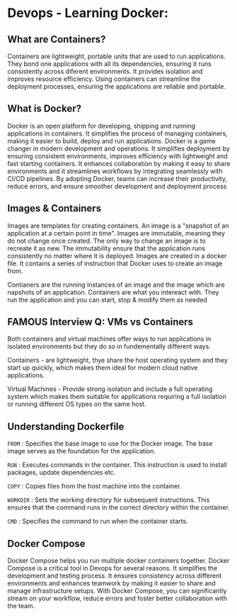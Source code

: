 # Devops - Learning Docker:

## What are Containers?

Containers are lightweight, portable units that are used to run applications. They bond one applications with all its dependencies, ensuring it runs consistently across diferent environments. It provides isolation and improves resource efficiency. Using containers can streamline the deployment processes, ensuring the applications are reliable and portable. 

## What is Docker? 

Docker is an open platform for developing, shipping and running applications in containers. It simplifies the process of managing containers, making it easier to build, deploy and run applications. Docker is a game changer in modern development and operations. It simplifies deployment by ensuring consistent environments, improves efficiency with lightweight and fast starting containers. It enhances collaboration by making it easy to share environments and it streamlines workflows by integrating seamlessly with CI/CD pipelines. By adopting Docker, teams can increase their productivity, reduce errors, and ensure smoother development and deployment process

## Images & Containers

Images are templates for creating containers. An image is a "snapshot of an application at a certain point in time". Images are immutable, meaning they do not change once created. The only way to change an image is to recreate it as new. The immutability ensure that the application runs consistently no matter where it is deployed. Images are created in a docker file. It contains a series of instruction that Docker uses to create an image from. 

Contianers are the running instances of an image and the image which are napshots of an application. Containers are what you intereact with. They run the application and you can start, stop & modify them as needed

## FAMOUS Interview Q: VMs vs Containers

Both containers and virtual machines offer ways to run applications in isolated environments but they do so in fundementally different ways. 

Containers - are lightweight, thye share the host operating system and they start up quickly, which makes them ideal for modern cloud native applications. 

Virtual Machines - Provide strong isolation and include a full operating system which makes them suitable for applications requiring a full isolation or running different OS types on the same host. 

## Understanding Dockerfile

`FROM` : Specifies the base image to use for the Docker image. The base image serves as the foundation for the application. 

`RUN` : Executes commands in the container. This instruction is used to install packages, update dependencies etc. 

`COPY` : Copies files from the host machine into the container.

`WORKDIR` : Sets the working directory for subsequent instructions. This ensures that the command runs in the correct                    directory within the container.

`CMD` : Specifies the command to run when the container starts.

## Docker Compose

Docker Compose helps you run multiple docker containers together. Docker Compose is a critical tool in Devops for several reasons. It simplifies the development and testing process. It ensures consistency across different environments and enhances teamwork by making it easier to share and manage infrastructure setups. With Docker Compose, you can significantly stream on your workflow, reduce errors and foster better collaboration with the team.
